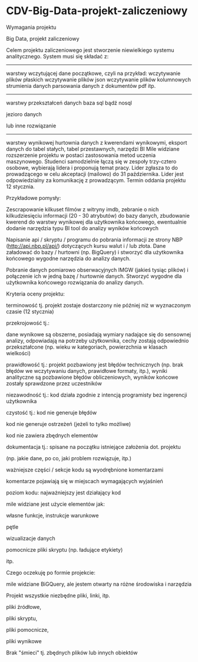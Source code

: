 # CDV-Big-Data-projekt-zaliczeniowy

Wymagania projektu

Big Data, projekt zaliczeniowy

Celem projektu zaliczeniowego jest stworzenie niewielkiego systemu analitycznego. System musi się składać z:
________________________________________________________________________________________________________________________________________________
warstwy wczytującej dane początkowe, czyli na przykład:
wczytywanie plików płaskich
wczytywanie plików json
wczytywanie plików kolumnowych
strumienia danych
parsowania danych z dokumentów pdf
itp.
_________________________________________________________________________________________________________
warstwy przekształceń danych 
baza sql bądź nosql

jezioro danych

lub inne rozwiązanie
_____________________________________________________________________________________________________________________
warstwy wynikowej 
hurtownia danych z kwerendami wynikowymi, eksport danych do tabel stałych, tabel przestawnych, narzędzi BI
Mile widziane rozszerzenie projektu w postaci zastosowania metod uczenia maszynowego. 
Studenci samodzielnie łączą się w zespoły trzy-cztero osobowe, wybierają lidera i proponują temat pracy. Lider zgłasza to do prowadzącego w celu akceptacji (mailowo) do 31 października. Lider jest odpowiedzialny za komunikację z prowadzącym. Termin oddania projektu 12 stycznia.

Przykładowe pomysły:

Zescrapowanie kilkuset filmów z witryny imdb, zebranie o nich kilkudziesięciu informacji (20 - 30 atrybutów) do bazy danych, zbudowanie kwerend do warstwy wynikowej dla użytkownika końcowego, ewentualnie dodanie narzędzia typu BI tool do analizy wyników końcowych

Napisanie api / skryptu / programu do pobrania informacji ze strony NBP (http://api.nbp.pl/api/) dotyczących kursu walut i / lub złota. Dane załadować do bazy / hurtowni (np. BigQuery) i stworzyć dla użytkownika końcowego wygodne narzędzia do analizy danych. 

Pobranie danych pomiarowo obserwacyjnych IMGW (jakieś tysiąc plików) i połączenie ich w jedną bazę / hurtownie danych. Stworzyć wygodne dla użytkownika końcowego rozwiązania do analizy danych. 

Kryteria oceny projektu:

terminowość tj. projekt zostaje dostarczony nie później niż w wyznaczonym czasie (12 stycznia)

przekrojowość tj.:

dane wynikowe są obszerne, posiadają wymiary nadające się do sensownej analizy, odpowiadają na potrzeby użytkownika, cechy zostają odpowiednio przekształcone (np. wieku w kategoriach, powierzchnia w klasach wielkości)

prawidłowość tj.:
projekt pozbawiony jest błędów technicznych (np. brak błędów we wczytywaniu danych, prawidłowe formaty, itp.), wyniki analityczne są pozbawione błędów obliczeniowych, wyników końcowe zostały sprawdzone przez uczestników

niezawodność tj.: 
kod działa zgodnie z intencją programisty bez ingerencji użytkownika

czystość tj.: 
kod nie generuje błędów

kod nie generuje ostrzeżeń (jeżeli to tylko możliwe)

kod nie zawiera zbędnych elementów

dokumentacja tj.:
spisane na początku istniejące założenia dot. projektu

(np. jakie dane, po co, jaki problem rozwiązuje, itp.)

ważniejsze części / sekcje kodu są wyodrębnione komentarzami

komentarze pojawiają się w miejscach wymagających wyjaśnień

poziom kodu: 
najważniejszy jest działający kod 

mile widziane jest użycie elementów jak: 

własne funkcje, instrukcje warunkowe

pętle

wizualizacje danych 

pomocnicze pliki skryptu (np. ładujące etykiety)

itp.

Czego oczekuję po formie projekcie:

mile widziane BiGQuery, ale jestem otwarty na różne środowiska i narzędzia

Projekt wszystkie niezbędne pliki, linki, itp.

pliki źródłowe, 

pliki skryptu, 

pliki pomocnicze,

pliki wynikowe

Brak "śmieci" tj. zbędnych plików lub innych obiektów
